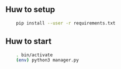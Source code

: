 ## Huw to setup
```Bash
    pip install --user -r requirements.txt
```

## Huw to start
```Bash
    . bin/activate
    (env) python3 manager.py
```

